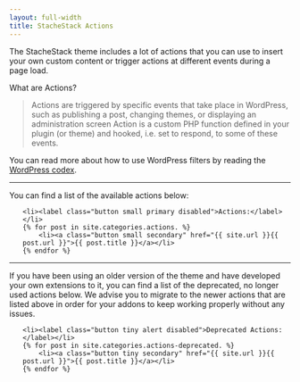 ```yaml
---
layout: full-width
title: StacheStack Actions
---
```


The StacheStack theme includes a lot of actions that you can use to insert your own custom content or trigger actions at different events during a page load.

What are Actions?
<blockquote>Actions are triggered by specific events that take place in WordPress, such as publishing a post, changing themes, or displaying an administration screen Action is a custom PHP function defined in your plugin (or theme) and hooked, i.e. set to respond, to some of these events.</blockquote>

You can read more about how to use WordPress filters by reading the [WordPress codex](http://codex.wordpress.org/Plugin_API#Actions).

<hr>

You can find a list of the available actions below:

<ul class="inline-list">

	<li><label class="button small primary disabled">Actions:</label></li>
	{% for post in site.categories.actions. %}
		<li><a class="button small secondary" href="{{ site.url }}{{ post.url }}">{{ post.title }}</a></li>
	{% endfor %}

</ul>

<hr>

If you have been using an older version of the theme and have developed your own extensions to it, you can find a list of the deprecated, no longer used actions below. We advise you to migrate to the newer actions that are listed above in order for your addons to keep working properly without any issues.

<ul class="inline-list">

	<li><label class="button tiny alert disabled">Deprecated Actions:</label></li>
	{% for post in site.categories.actions-deprecated. %}
		<li><a class="button tiny secondary" href="{{ site.url }}{{ post.url }}">{{ post.title }}</a></li>
	{% endfor %}

</ul>